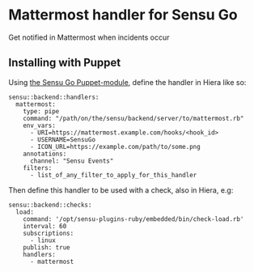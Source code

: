 # Mattermost handler for Sensu Go

Get notified in Mattermost when incidents occur

## Installing with Puppet

Using [the Sensu Go Puppet-module](https://forge.puppet.com/sensu/sensu), define the handler in Hiera like so:

```
sensu::backend::handlers:
  mattermost:
    type: pipe
    command: "/path/on/the/sensu/backend/server/to/mattermost.rb"
    env_vars:
      - URI=https://mattermost.example.com/hooks/<hook_id>
      - USERNAME=SensuGo
      - ICON_URL=https://example.com/path/to/some.png
    annotations:
      channel: "Sensu Events"
    filters:
      - list_of_any_filter_to_apply_for_this_handler
```

Then define this handler to be used with a check, also in Hiera, e.g:

```
sensu::backend::checks:
  load:
    command: '/opt/sensu-plugins-ruby/embedded/bin/check-load.rb'
    interval: 60
    subscriptions:
      - linux
    publish: true
    handlers:
      - mattermost
```
